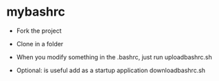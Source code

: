 # mybashrc

- Fork the project
- Clone in a folder
- When you modify something in the .bashrc, just run uploadbashrc.sh


- Optional: is useful add as a startup application downloadbashrc.sh
